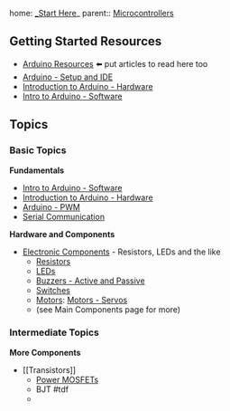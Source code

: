 home: [_Start Here](_Start%20Here.md)_
parent:: [Microcontrollers](Microcontrollers)

## Getting Started Resources
- [Arduino Resources](Arduino%20Resources.md) ⬅️ put articles to read here too
- [Arduino - Setup and IDE](Arduino%20-%20Setup%20and%20IDE.md)
- [Introduction to Arduino - Hardware](Introduction%20to%20Arduino%20-%20Hardware.md)
- [Intro to Arduino - Software](Intro%20to%20Arduino%20-%20Software.md)

## Topics

### Basic Topics
**Fundamentals**
- [Intro to Arduino - Software](Intro%20to%20Arduino%20-%20Software.md)
- [Introduction to Arduino - Hardware](Introduction%20to%20Arduino%20-%20Hardware.md)
- [Arduino - PWM](Arduino%20-%20PWM.md)
- [Serial Communication](Serial%20Communication.md)


**Hardware and Components**
- [Electronic Components](Electronic%20Components.md) - Resistors, LEDs and the like
	- [Resistors](Resistors.md)
	- [LEDs](LEDs.md)
	- [Buzzers - Active and Passive](Buzzers%20-%20Active%20and%20Passive.md)
	- [Switches](Switches.md)
	- [Motors](Motors.md): [Motors - Servos](Motors%20-%20Servos.md)
	- (see Main Components page for more)

### Intermediate Topics

**More Components**
- [[Transistors]]
	- [Power MOSFETs](Power%20MOSFETs.md)
	- BJT #tdf 
	- 
